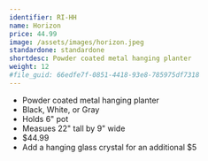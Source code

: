 ```yaml
---
identifier: RI-HH
name: Horizon
price: 44.99
image: /assets/images/horizon.jpeg
standardone: standardone
shortdesc: Powder coated metal hanging planter
weight: 12
#file_guid: 66edfe7f-0851-4418-93e8-785975df7318
---
```



- Powder coated metal hanging planter  
- Black, White, or Gray
- Holds 6" pot  
- Measues 22" tall by 9" wide
- $44.99
- Add a hanging glass crystal for an additional $5
